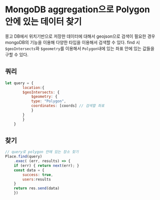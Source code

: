 # MongoDB aggregation으로 Polygon 안에 있는 데이터 찾기
몽고 DB에서 위치기반으로 저장한 데이터에 대해서 geojson으로 검색이 필요한 경우 mongoDB의 기능을 이용해
다양한 타입을 이용해서 검색할 수 있다. find 시 `$geoIntersects`와 `$geometry`를 이용해서 `Polygon`내에 있는 좌표 안에 있는 값들을 구할 수 있다.
## 쿼리
```js
let query = {
        location:{
        $geoIntersects: {
            $geometry: {
            type: "Polygon",
            coordinates: [coords] // 검색할 좌표
            }
        }
        }
    }
```

## 찾기
```js
// query로 polygon 안에 있는 장소 찾기
Place.find(query)
    .exec( (err, results) => {
    if (err) { return next(err); }
    const data = {
        success: true,
        users:results
    }
    return res.send(data)
    })
```